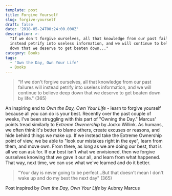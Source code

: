 ```yaml
---
template: post
title: Forgive Yourself
slug: forgive-yourself
draft: false
date: '2018-05-24T00:24:00.000Z'
description: >-
  "If we don't forgive ourselves, all that knowledge from our past failures will
  instead petrify into useless information, and we will continue to believe deep
  down that we deserve to get beaten down..."
category: Books
tags:
  - 'Own the Day, Own Your Life'
  - Books
---
```


> "If we don't forgive ourselves, all that knowledge from our past failures will instead petrify into useless information, and we will continue to believe deep down that we deserve to get beaten down by life." (365)

An inspiring end to *Own the Day, Own Your Life* - learn to forgive yourself because all you can do is your best. Recently over the past couple of weeks, I've been struggling with this part of "Owning the Day." Marcus' points tread similarly to *Extreme Owenership* by Jocko Willink. As humans, we often think it's better to blame others, create excuses or reasons, and hide behind things we make up. If we instead take the Extreme Ownership point of view, we be able to "look our mistakes right in the eye", learn from them, and move own. From there, as long as we are doing our best, that is all we can ask for. If our best isn't what we envisioned, then we forgive ourselves knowing that we gave it our all, and learn from what happened. That way, next time, we can use what we've learned and do it better.

> "Your day is never going to be perfect...But that doesn't mean I don't wake up and do my best the next day" (365)


Post inspired by *Own the Day, Own Your Life* by Aubrey Marcus
